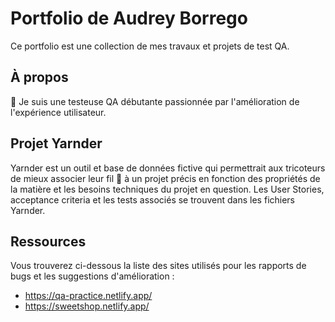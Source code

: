 # Portfolio de Audrey Borrego
Ce portfolio est une collection de mes travaux et projets de test QA.
## À propos
🙌 Je suis une testeuse QA débutante passionnée par l'amélioration de l'expérience utilisateur.
## Projet Yarnder
Yarnder est un outil et base de données fictive qui permettrait aux tricoteurs de mieux associer leur fil :yarn: à un projet précis en fonction des propriétés de la matière et les besoins techniques du projet en question. Les User Stories, acceptance criteria et les tests associés se trouvent dans les fichiers Yarnder.
## Ressources
Vous trouverez ci-dessous la liste des sites utilisés pour les rapports de bugs et les suggestions d'amélioration :
* https://qa-practice.netlify.app/
* https://sweetshop.netlify.app/

